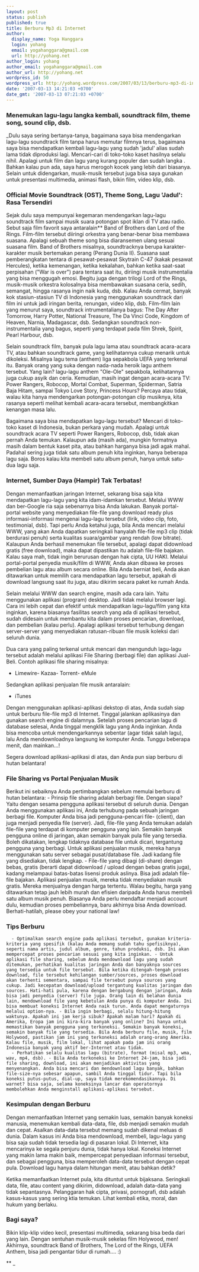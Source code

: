```yaml
---
layout: post
status: publish
published: true
title: Berburu Mp3 di Internet
author:
  display_name: Yoga Hanggara
  login: yohang
  email: yogahanggara@gmail.com
  url: http://yohang.net
author_login: yohang
author_email: yogahanggara@gmail.com
author_url: http://yohang.net
wordpress_id: 50
wordpress_url: http://yohang.wordpress.com/2007/03/13/berburu-mp3-di-internet/
date: '2007-03-13 14:21:03 +0700'
date_gmt: '2007-03-13 07:21:03 +0700'
---
```

### Menemukan lagu-lagu langka kembali, soundtrack film, theme song, sound clip, dsb.  
_Dulu saya sering bertanya-tanya, bagaimana saya bisa mendengarkan lagu-lagu soundtrack film tanpa harus memutar filmnya terus, bagaimana saya bisa mendapatkan kembali lagu-lagu yang sudah 'jadul' alias sudah lama tidak diproduksi lagi. Mencari-cari di toko-toko kaset hasilnya selalu nihil. Apalagi untuk film dan lagu yang kurang populer dan sudah langka . Bahkan kalau pun ada, saya harus merogoh kocek yang lebih dari biasanya. Selain untuk didengarkan, musik-musik tersebut juga bisa saya gunakan untuk presentasi multimedia, animasi flash, bikin film, video klip, dsb.  
<!--more-->
### Official Movie Soundtrack (OST), Theme Song, Lagu 'Jadul': Rasa Tersendiri  
Sejak dulu saya mempunyai kegemaran mendengarkan lagu-lagu soundtrack film sampai musik suara potongan spot iklan di TV atau radio. Sebut saja film favorit saya antaralain** Band of Brothers dan Lord of the Rings. Film-film tersebut diiringi orkestra yang benar-benar bisa membawa suasana. Apalagi sebuah theme song bisa diaransemen ulang sesuai suasana film. Band of Brothers misalnya, soundtracknya berupa karakter-karakter musik bertemakan perang (Perang Dunia II). Suasana saat pemberangkatan tentara di pesawat-pesawat Skytrain C-47 (kakak pesawat Hercules), ketika kemenangan, ketika kekalahan, bahkan ketika saat-saat perpisahan ("War is over") para tentara saat itu, diriingi musik instrumentalia yang bisa menggugah emosi. Begitu juga dengan trilogi Lord of the Rings, musik-musik orkestra kolosalnya bisa membawakan suasana ceria, sedih, semangat, hingga rasanya ingin naik kuda, dsb. Kalau Anda cermat, banyak kok stasiun-stasiun TV di Indonesia yang menggunakan soundtrack dari film ini untuk jadi iringan berita, renungan, video klip, dsb. Film-film lain yang menurut saya, soundtrack intrumentalianya bagus: The Day After Tomorrow, Harry Potter, National Treasure, The Da Vinci Code, Kingdom of Heaven, Narnia, Madagascar, dsb. Sedangkan soundtrack non-instrumentalia yang bagus, seperti yang terdapat pada film Shrek, Spirit, Pearl Harbour, dsb.

Selain soundtrack film, banyak pula lagu lama atau soundtrack acara-acara TV, atau bahkan soundtrack game, yang kelihatannya cukup menarik untuk dikoleksi. Misalnya lagu tema (anthem) liga sepakbola UEFA yang terkenal itu. Banyak orang yang suka dengan nada-nada heroik lagu anthem tersebut. Yang lain? lagu-lagu anthem "Ole-Ole" sepakbola, kelihatannya juga cukup asyik dan ceria. Kemudian, masih ingat dengan acara-acara TV: Power Rangers, Robocop, Mortal Combat, Superman, Spiderman, Satria Baja Hitam, sampai Tokyo Love Story, Princess Hours? Percaya atau tidak, walau kita hanya mendengarkan potongan-potongan clip musiknya, kita rasanya seperti melihat kembali acara-acara tersebut, membangkitkan kenangan masa lalu.

Bagaimana saya bisa mendapatkan lagu-lagu tersebut? Mencari di toko-toko kaset di Indonesia, bukan perkara yang mudah. Apalagi untuk soundtrack acara TV seperti Power Rangers, Robocop, dsb, tidak akan pernah Anda temukan. Kalaupun ada (masih ada), mungkin formatnya masih dalam bentuk kaset pita, atau bahkan harganya bisa jadi agak mahal. Padahal sering juga tidak satu album penuh kita inginkan, hanya beberapa lagu saja. Boros kalau kita membeli satu album penuh, hanya untuk satu-dua lagu saja.

### Internet, Sumber Daya (Hampir) Tak Terbatas!  
Dengan memanfaatkan jaringan Internet, sekarang bisa saja kita mendapatkan lagu-lagu yang kita idam-idamkan tersebut. Melalui WWW dan ber-Google ria saja sebenarnya bisa Anda lakukan. Banyak portal-portal website yang menyediakan file-file yang download ready plus informasi-informasi mengenai lagu-lagu tersebut (lirik, video clip, foto, testimonial, dsb). Tapi perlu Anda ketahui juga, bila Anda mencari melalui WWW, yang akan Anda dapatkan seringkali hanyalah file-file mp3 clip (tidak berdurasi penuh) serta kualitas suara/gambar yang rendah (low bitrate). Kalaupun Anda berhasil menemukan file tersebut, apalagi dapat didownload gratis (free download), maka dapat dipastikan itu adalah file-file bajakan. Kalau saya mah, tidak ingin berurusan dengan hak cipta, UU HAKI. Melalui portal-portal penyedia musik/film di WWW, Anda akan dibawa ke proses pembelian lagu atau album secara online. Bila Anda berniat beli, Anda akan ditawarkan untuk memilih cara mendapatkan lagu tersebut, apakah di download langsung saat itu juga, atau dikirim secara paket ke rumah Anda.

Selain melalui WWW dan search engine, masih ada cara lain. Yaitu menggunakan aplikasi (program) desktop. Jadi tidak melalui browser lagi. Cara ini lebih cepat dan efektif untuk mendapatkan lagu-lagu/film yang kita inginkan, karena biasanya fasilitas search yang ada di aplikasi tersebut, sudah didesain untuk membantu kita dalam proses pencarian, download, dan pembelian (kalau perlu). Apalagi aplikasi tersebut terhubung dengan server-server yang menyediakan ratusan-ribuan file musik koleksi dari seluruh dunia.

Dua cara yang paling terkenal untuk mencari dan mengunduh lagu-lagu tersebut adalah melalui aplikasi File Sharing (berbagi file) dan aplikasi Jual-Beli. Contoh aplikasi file sharing misalnya:

- Limewire- Kazaa- Torrent- eMule  
  
  
  
  
Sedangkan aplikasi penjualan file musik antaralain:
  - iTunes  
  
  
Dengan menggunakan aplikasi-aplikasi dekstop di atas, Anda sudah siap untuk berburu file-file mp3 di Internet. Tinggal jalankan aplikasinya dan gunakan search engine di dalamnya. Setelah proses pencarian lagu di database selesai, Anda tinggal mengklik lagu yang Anda inginkan. Anda bisa mencoba untuk mendengarkannya sebentar (agar tidak salah lagu), lalu Anda mendownloadnya langsung ke komputer Anda. Tunggu beberapa menit, dan mainkan...!

Segera download aplikasi-aplikasi di atas, dan Anda pun siap berburu di hutan belantara!

### File Sharing vs Portal Penjualan Musik  
Berikut ini sebaiknya Anda pertimbangkan sebelum memulai berburu di hutan belantara:
    - Prinsip file sharing adalah berbagi file. Dengan siapa? Yaitu dengan sesama pengguna aplikasi tersebut di seluruh dunia. Dengan Anda menggunakan aplikasi ini, Anda terhubung pada sebuah jaringan berbagi file. Komputer Anda bisa jadi pengguna-pencari file- (client), dan juga menjadi penyedia file (server). Jadi, file-file yang Anda temukan adalah file-file yang terdapat di komputer pengguna yang lain. Semakin banyak pengguna online di jaringan, akan semakin banyak pula file yang tersedia. Boleh dikatakan, lengkap tidaknya database file untuk dicari, tergantung pengguna yang berbagi. Untuk aplikasi penjualan musik, mereka hanya menggunakan satu server sebagai pusat/database file. Jadi kadang file yang disediakan, tidak lengkap. - File-file yang dibagi (di-share) dengan bebas, gratis (berarti dapat didownload / upload dengan bebas gratis juga), kadang melampaui batas-batas lisensi produk aslinya. Bisa jadi adalah file-file bajakan. Aplikasi penjualan musik, mereka tidak menyediakan musik gratis. Mereka menjualnya dengan harga tertentu. Walau begitu, harga yang ditawarkan tetap jauh lebih murah dan efisien daripada Anda harus membeli satu album musik penuh. Biasanya Anda perlu mendaftar menjadi account dulu, kemudian proses pembeliannya, baru akhirnya bisa Anda download. Berhati-hatilah, please obey your national law!  

### Tips Berburu
      - Optimalkan search engine pada aplikasi tersebut, gunakan kriteria-kriteria yang spesifik (kalau Anda memang sudah tahu spefisiknya), seperti nama artis, judul album, genre, tahun produksi, dsb. Ini akan mempercepat proses pencarian sesuai yang kita inginkan. - Untuk aplikasi file sharing, sebelum Anda mendownload lagu yang sudah ditemukan, perhatikan kualitas jaringan Anda dan banyaknya sources yang tersedia untuk file tersebut. Bila ketika ditengah-tengah proses download, file tersebut kehilangan sumber/sources, proses download akan terhenti sementara, sampai file tersebut punya sources yang cukup. Jadi kecepatan download/upload tergantung kualitas jaringan dan sources. Hati-hati pula, karena dengan bergabung dengan jaringan, Anda bisa jadi penyedia (server) file juga. Orang lain di belahan dunia lain, mendownload file yang kebetulan Anda punya di komputer Anda. Ini bisa membuat koneksi Internet Anda naik turun. Anda dapat mengaturnya melalui option-nya. - Bila ingin berbagi, selalu hitung-hitung waktunya. Apakah ini jam kerja sibuk? Apakah malam hari? Apakah di Amerika, Eropa jam ini kira-kira banyak yang online? Ini hanya untuk memastikan banyak pengguna yang terkoneksi. Semakin banyak koneksi, semakin banyak file yang tersedia. Bila Anda berburu file, musik, film Holywood, pastikan jam ini yang terkoneksi adalah orang-orang Amerika. Kalau file, musik, film lokal, lihat apakah pada jam ini orang Indonesia banyak yang aktif ber-Internet atau tidak.
      - Perhatikan selalu kualitas lagu (bitrate), format (misal mp3, wma, wav, mp4, dsb). - Bila Anda terkoneksi ke Internet 24-jam, bisa jadi file sharing, download, ini akan menjadikan aktivitas yang menyenangkan. Anda bisa mencari dan mendownload lagu banyak, bahkan file-size-nya sebesar apapun, sambil Anda tinggal tidur. Tapi bila koneksi putus-putus, dial-up, saya tidak merekomendasikannya. Di warnet? bisa saja, selama koneksinya lancar dan operatornya membolehkan Anda menginstall aplikasi-aplikasi tersebut.  

### Kesimpulan dengan Berburu  
Dengan memanfaatkan Internet yang semakin luas, semakin banyak koneksi manusia, menemukan kembali data-data, file, dsb menjadi semakin mudah dan cepat. Asalkan data-data tersebut memang sudah dikenal meluas di dunia. Dalam kasus ini Anda bisa mendownload, membeli, lagu-lagu yang bisa saja sudah tidak tersedia lagi di pasaran lokal. Di Internet, kita mencarinya ke segala penjuru dunia, tidak hanya lokal. Koneksi Internet yang makin lama makin baik, mempercepat penyediaan informasi tersebut, dan sebagai pengguna, bisa memperoleh data-data tersebut dengan cepat pula. Download lagu hanya dalam hitungan menit, atau bahkan detik?

Ketika memanfaatkan Internet pula, kita dituntut untuk bijaksana. Seringkali data, file, atau content yang dikirim, didownload, adalah data-data yang tidak sepantasnya. Pelanggaran hak cipta, privasi, pornografi, dsb adalah kasus-kasus yang sering ktia temukan. Lihat kembali etika, moral, dan hukum yang berlaku.

### Bagi saya?  
Bikin klip-klip video kecil, presentasi multimedia, sekarang bisa beda dari yang lain. Dengan sentuhan musik-musik sekelas film Holywood, men!  
Akhirnya, soundtrack Band of Brothers, The Lord of the Rings, UEFA Anthem, bisa jadi pengantar tidur di rumah.... :)

**
_
